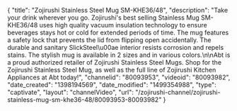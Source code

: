 {
    "title": "Zojirushi Stainless Steel Mug SM-KHE36\/48",
    "description": "Take your drink wherever you go. Zojirushi's best selling Stainless Mug SM-KHE36\/48 uses  high quality vacuum insulation technology to ensure beverages stays hot or cold for extended periods of time. The mug features a safety lock that prevents the lid from flipping open accidentally. The durable and sanitary SlickSteel\u00ae interior resists corrosion and repels stains. The stylish mug is available in 2 sizes and in various colors.\n\nAbt is a proud authorized retailer of Zojirushi Stainless Steel Mugs. Shop for the Zojirushi Stainless Steel Mug, as well as the full line of Zojirushi Kitchen Appliances at Abt today!",
    "channelid": "80093953",
    "videoid": "80093982",
    "date_created": "1398194569",
    "date_modified": "1499354988",
    "type": "captivate",
    "layout": "channelVideo",
    "url": "\/zojirushi-channel\/zojirushi-stainless-mug-sm-khe36-48\/80093953-80093982"
}